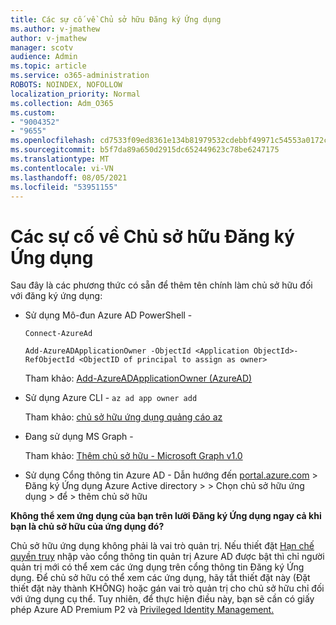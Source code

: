 ```yaml
---
title: Các sự cố về Chủ sở hữu Đăng ký Ứng dụng
ms.author: v-jmathew
author: v-jmathew
manager: scotv
audience: Admin
ms.topic: article
ms.service: o365-administration
ROBOTS: NOINDEX, NOFOLLOW
localization_priority: Normal
ms.collection: Adm_O365
ms.custom:
- "9004352"
- "9655"
ms.openlocfilehash: cd7533f09ed8361e134b81979532cdebbf49971c54553a0172c7527f30e319bb
ms.sourcegitcommit: b5f7da89a650d2915dc652449623c78be6247175
ms.translationtype: MT
ms.contentlocale: vi-VN
ms.lasthandoff: 08/05/2021
ms.locfileid: "53951155"
---
```

# <a name="app-registration-owner-issues"></a>Các sự cố về Chủ sở hữu Đăng ký Ứng dụng

Sau đây là các phương thức có sẵn để thêm tên chính làm chủ sở hữu đối với đăng ký ứng dụng:

- Sử dụng Mô-đun Azure AD PowerShell -

    `Connect-AzureAd`

    `Add-AzureADApplicationOwner -ObjectId <Application ObjectId>-RefObjectId <ObjectID of principal to assign as owner>`

    Tham khảo: [Add-AzureADApplicationOwner (AzureAD)](https://docs.microsoft.com/powershell/module/azuread/add-azureadapplicationowner)
- Sử dụng Azure CLI - `az ad app owner add`

    Tham khảo: [chủ sở hữu ứng dụng quảng cáo az](https://docs.microsoft.com/cli/azure/ad/app/owner)
- Đang sử dụng MS Graph -

    Tham khảo: [Thêm chủ sở hữu - Microsoft Graph v1.0](https://docs.microsoft.com/graph/api/application-post-owners)
- Sử dụng Cổng thông tin Azure AD - Dẫn hướng đến [portal.azure.com](https://portal.azure.com/) > Đăng ký Ứng dụng Azure Active directory > > Chọn chủ sở hữu ứng dụng > để > thêm chủ sở hữu

**Không thể xem ứng dụng của bạn trên lưỡi Đăng ký Ứng dụng ngay cả khi bạn là chủ sở hữu của ứng dụng đó?**

Chủ sở hữu ứng dụng không phải là vai trò quản trị. Nếu thiết đặt [Hạn chế quyền truy](https://docs.microsoft.com/azure/active-directory/fundamentals/users-default-permissions) nhập vào cổng thông tin quản trị Azure AD được bật thì chỉ người quản trị mới có thể xem các ứng dụng trên cổng thông tin Đăng ký Ứng dụng. Để chủ sở hữu có thể xem các ứng dụng, hãy tắt thiết đặt này (Đặt thiết đặt này thành KHÔNG) hoặc gán vai trò quản trị cho chủ sở hữu chỉ đối với ứng dụng cụ thể. Tuy nhiên, để thực hiện điều này, bạn sẽ cần có giấy phép Azure AD Premium P2 và [Privileged Identity Management.](https://docs.microsoft.com/azure/active-directory/privileged-identity-management/pim-configure)
